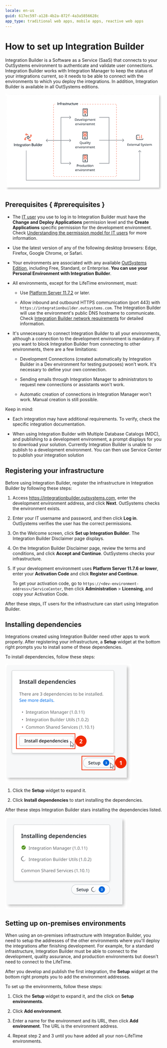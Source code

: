 ```yaml
---
locale: en-us
guid: 617ec597-a128-4b2a-872f-4a3a5856628c
app_type: traditional web apps, mobile apps, reactive web apps
---
```


# How to set up Integration Builder

Integration Builder is a Software as a Service (SaaS) that connects to your OutSystems environment to authenticate and validate user connections. Integration Builder works with Integration Manager to keep the status of your integrations current, so it needs to be able to connect with the environments to which you deploy the integrations. In addition, Integration Builder is available in all OutSystems editions.

![Integration Builder connects to your environments](images/architecture-ib-setup-diag.png.png)

## Prerequisites { #prerequisites }

* The [IT user](../../managing-the-applications-lifecycle/manage-it-teams/intro.md) you use to log in to Integration Builder must have the **Change and Deploy Applications** permission level and the **Create Applications** specific permission for the development environment. Check [Understanding the permission model for IT users](../../managing-the-applications-lifecycle/manage-it-teams/about-permission-levels.md) for more information.

* Use the latest version of any of the following desktop browsers: Edge, Firefox, Google Chrome, or Safari.

* Your environments are associated with any available [OutSystems Edition](https://www.outsystems.com/pricing-and-editions/), including Free, Standard, or Enterprise. **You can use your Personal Environment with Integration Builder**.

* All environments, except for the LifeTime environment, must:

    * Use [Platform Server 11.7.2](https://success.outsystems.com/Support/Release_Notes/11/Platform_Server#Platform_Server_11.7.2) or later.

    * Allow inbound and outbound HTTPS communication (port 443) with `https://integrationbuilder.outsystems.com`. The Integration Builder will use the environment's public DNS hostname to communicate. Check [Integration Builder network requirements](../../setup-maintain/setup/network-requirements.md#integration-builder) for detailed information.

<div class="info" markdown="1">

* It's unnecessary to connect Integration Builder to all your environments,
  although a connection to the development environment is mandatory. If you
  want to block Integration Builder from connecting to other environments,
  there are a few limitations:

    * Development Connections (created automatically by Integration Builder in
      a Dev environment for testing purposes) won't work. It's necessary to
      define your own connection.

    * Sending emails through Integration Manager to administrators to
      request new connections or assistants won't work.

    * Automatic creation of connections in Integration Manager won't work. Manual creation is still possible.

</div>


<div class="info" markdown="1">

Keep in mind:

* Each integration may have additional requirements. To verify, check the specific integration documentation.

* When using Integration Builder with Multiple Database Catalogs (MDC), and publishing to a development environment, a prompt displays for you to download your solution. Currently Integration Builder is unable to publish to a development environment. You can then use Service Center to publish your integration solution

</div>

## Registering your infrastructure

Before using Integration Builder, register the infrastructure in Integration Builder by following these steps:

1. Access <https://integrationbuilder.outsystems.com>, enter the development environment address, and click **Next**. OutSystems checks the environment exists.

1. Enter your IT username and password, and then click **Log in**. OutSystems verifies the user has the correct permissions.

1. On the Welcome screen, click **Set up Integration Builder**. The Integration Builder Disclaimer page displays.

1. On the Integration Builder Disclaimer page, review the terms and conditions, and click **Accept and Continue**. OutSystems checks your infrastructure.

1. If your development environment uses **Platform Server 11.7.6 or lower**, enter your **Activation Code** and click **Register and Continue**.

    <div class="info" markdown="1">

    To get your activation code, go to `https://<dev-environment-address>/ServiceCenter`, then click **Administration** > **Licensing**, and copy your Activation Code.

    </div>

After these steps, IT users for the infrastructure can start using Integration Builder.

## Installing dependencies

Integrations created using Integration Builder need other apps to work properly.
After registering your infrastructure, a **Setup** widget at the bottom right prompts you to install some of these dependencies.

To install dependencies, follow these steps:

![Install dependencies](images/setup-widget-install-depend-ib.png)

1. Click the **Setup** widget to expand it.

1. Click **Install dependencies** to start installing the dependencies.

After these steps Integration Builder stars installing the dependencies listed.

![Installing dependencies](images/setup-widget-installling-depend-ib.png)

## Setting up on-premises environments

When using an on-premises infrastructure with Integration Builder, you need to setup the addresses of the other environments where you'll deploy the integrations after finishing development. For example, for a standard infrastructure, Integration Builder must be able to connect to the development, quality assurance, and production environments but doesn't need to connect to the LifeTime.

After you develop and publish the first integration, the **Setup** widget at the bottom right prompts you to add the environment addresses.

To set up the environments, follow these steps:

1. Click the **Setup** widget to expand it, and the click on **Setup environments**.

1. Click **Add environment**.

1. Enter a name for the environment and its URL, then click **Add environment**. The URL is the environment address.

1. Repeat step 2 and 3 until you have added all your non-LifeTime environments.
